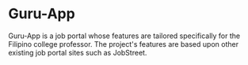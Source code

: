 # Guru-App
Guru-App is a job portal whose features are tailored specifically for the Filipino college professor. The project's features are based upon other existing job portal sites such as JobStreet. 
